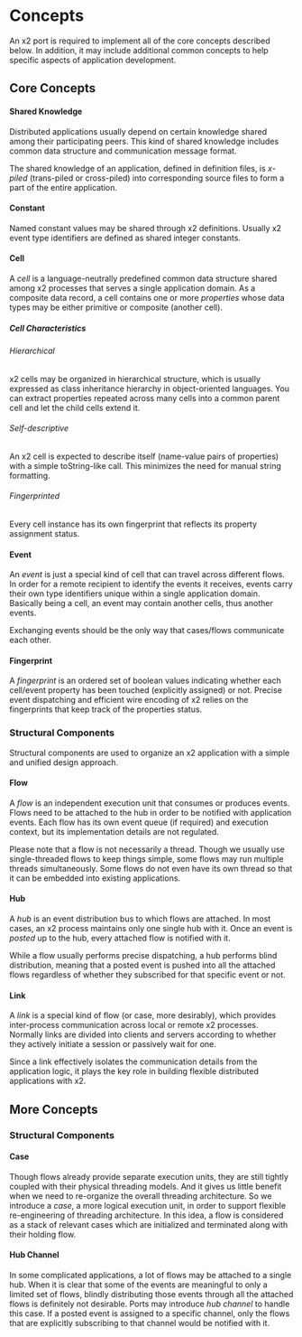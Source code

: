 Concepts
========

An x2 port is required to implement all of the core concepts described below. In
addition, it may include additional common concepts to help specific aspects of
application development.

Core Concepts
-------------

#### Shared Knowledge

Distributed applications usually depend on certain knowledge shared among their
participating peers. This kind of shared knowledge includes common data
structure and communication message format.

The shared knowledge of an application, defined in definition files, is
*x-piled* (trans-piled or cross-piled) into corresponding source files to form a
part of the entire application.

#### Constant

Named constant values may be shared through x2 definitions. Usually x2 event
type identifiers are defined as shared integer constants.

#### Cell

A *cell* is a language-neutrally predefined common data structure shared among
x2 processes that serves a single application domain. As a composite data
record, a cell contains one or more *properties* whose data types may be either
primitive or composite (another cell).

##### Cell Characteristics

###### Hierarchical

x2 cells may be organized in hierarchical structure, which is usually expressed
as class inheritance hierarchy in object-oriented languages. You can extract
properties repeated across many cells into a common parent cell and let the
child cells extend it.

###### Self-descriptive

An x2 cell is expected to describe itself (name-value pairs of properties) with
a simple toString-like call. This minimizes the need for manual string formatting.

###### Fingerprinted

Every cell instance has its own fingerprint that reflects its property
assignment status.

#### Event

An *event* is just a special kind of cell that can travel across different
flows. In order for a remote recipient to identify the events it receives,
events carry their own type identifiers unique within a single application
domain. Basically being a cell, an event may contain another cells, thus another
events.

Exchanging events should be the only way that cases/flows communicate each other.

#### Fingerprint

A *fingerprint* is an ordered set of boolean values indicating whether each
cell/event property has been touched (explicitly assigned) or not. Precise event
dispatching and efficient wire encoding of x2 relies on the fingerprints that
keep track of the properties status.

### Structural Components

Structural components are used to organize an x2 application with a simple and
unified design approach.

#### Flow

A *flow* is an independent execution unit that consumes or produces events.
Flows need to be attached to the hub in order to be notified with application
events. Each flow has its own event queue (if required) and execution context,
but its implementation details are not regulated.

Please note that a flow is not necessarily a thread. Though we usually use
single-threaded flows to keep things simple, some flows may run multiple threads
simultaneously. Some flows do not even have its own thread so that it can be
embedded into existing applications.

#### Hub

A *hub* is an event distribution bus to which flows are attached. In most cases,
an x2 process maintains only one single hub with it. Once an event is *posted*
up to the hub, every attached flow is notified with it.

While a flow usually performs precise dispatching, a hub performs blind
distribution, meaning that a posted event is pushed into all the attached flows
regardless of whether they subscribed for that specific event or not.

#### Link

A *link* is a special kind of flow (or case, more desirably), which provides
inter-process communication across local or remote x2 processes. Normally links
are divided into clients and servers according to whether they actively initiate
a session or passively wait for one.

Since a link effectively isolates the communication details from the application
logic, it plays the key role in building flexible distributed applications with
x2.

More Concepts
-------------

### Structural Components

#### Case

Though flows already provide separate execution units, they are still tightly
coupled with their physical threading models. And it gives us little benefit
when we need to re-organize the overall threading architecture. So we introduce
a *case*, a more logical execution unit, in order to support flexible
re-engineering of threading architecture. In this idea, a flow is considered as
a stack of relevant cases which are initialized and terminated along with their
holding flow.

#### Hub Channel

In some complicated applications, a lot of flows may be attached to a single
hub. When it is clear that some of the events are meaningful to only a limited
set of flows, blindly distributing those events through all the attached flows
is definitely not desirable. Ports may introduce *hub channel* to handle this
case. If a posted event is assigned to a specific channel, only the flows that
are explicitly subscribing to that channel would be notified with it.
